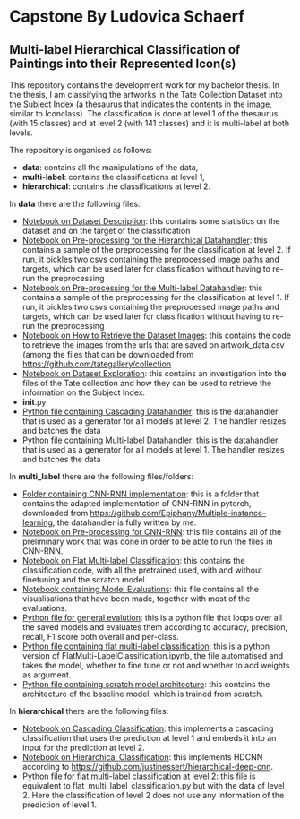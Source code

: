 # Capstone By Ludovica Schaerf

## Multi-label Hierarchical Classification of Paintings into their Represented Icon(s)

This repository contains the development work for my bachelor thesis.  In the thesis, I am classifying the artworks in the Tate Collection Dataset into the Subject Index (a thesaurus that indicates the contents in the image, similar to Iconclass). The classification is done at level 1 of the thesaurus (with 15 classes) and at level 2 (with 141 classes) and it is multi-label at both levels. 

The repository is organised as follows:
- **data**: contains all the manipulations of the data,
- **multi-label**: contains the classifications at level 1,
- **hierarchical**: contains the classifications at level 2. 

In **data** there are the following files:
- [Notebook on Dataset Description](data/FlatDatasetDescription.ipynb): this contains some statistics on the dataset and on the target of the classification
- [Notebook on Pre-processing for the Hierarchical Datahandler](data/Pre-processingForHierarchicalDatahandler.ipynb): this contains a sample of the preprocessing for the classification at level 2. If run, it pickles two csvs containing the preprocessed image paths and targets, which can be used later for classification without having to re-run the preprocessing 
- [Notebook on Pre-processing for the Multi-label Datahandler](data/Pre-processingForMulti-LabelDatahandler.ipynb): this contains a sample of the preprocessing for the classification at level 1. If run, it pickles two csvs containing the preprocessed image paths and targets, which can be used later for classification without having to re-run the preprocessing 
- [Notebook on How to Retrieve the Dataset Images](data/RetrievingTateModernImages.ipynb): this contains the code to retrieve the images from the urls that are saved on artwork_data.csv (among the files that can be downloaded from https://github.com/tategallery/collection
- [Notebook on Dataset Exploration](data/TateDatasetExploration.ipynb): this contains an investigation into the files of the Tate collection and how they can be used to retrieve the information on the Subject Index.
- __init__.py
- [Python file containing Cascading Datahandler](data/datahandler_cascading.py): this is the datahandler that is used as a generator for all models at level 2. The handler resizes and batches the data
- [Python file containing Multi-label Datahandler](data/datahandler_multilabel.py): this is the datahandler that is used as a generator for all models at level 1. The handler resizes and batches the data

In **multi_label** there are the following files/folders:
- [Folder containing CNN-RNN implementation](multi-label/CNN_RNN/): this is a folder that contains the adapted implementation of CNN-RNN in pytorch, downloaded from https://github.com/Epiphqny/Multiple-instance-learning, the datahandler is fully written by me.
- [Notebook on Pre-processing for CNN-RNN](multi-label/CNN-RNN-flat-multi-label-classification.ipynb): this file contains all of the preliminary work that was done in order to be able to run the files in CNN-RNN.
- [Notebook on Flat Multi-label Classification](multi-label/FlatMulti-LabelClassification.ipynb): this contains the classification code, with all the pretrained used, with and without finetuning and the scratch model.
- [Notebook containing Model Evaluations](multi-label/Model-Evaluation.ipynb): this file contains all the visualisations that have been made, together with most of the evaluations.
- [Python file for general evalution](multi-label/evaluate.py): this is a python file that loops over all the saved models and evaluates them according to accuracy, precision, recall, F1 score both overall and per-class.
- [Python file containing flat multi-label classification](multi-label/flat_multi_label_classification.py): this is a python version of FlatMulti-LabelClassification.ipynb, the file automatised and takes the model, whether to fine tune or not and whether to add weights as argument.
- [Python file containing scratch model architecture](multi-label/out_of_the_box.py): this contains the architecture of the baseline model, which is trained from scratch.

In **hierarchical** there are the following files:
- [Notebook on Cascading Classification](hierarchical/Cascading-Classification.ipynb): this implements a cascading classification that uses the prediction at level 1 and embeds it into an input for the prediction at level 2.
- [Notebook on Hierarchical Classification](hierarchical/Hierarchical-Classification.ipynb): this implements HDCNN according to https://github.com/justinessert/hierarchical-deep-cnn.
- [Python file for flat multi-label classification at level 2](hierarchical/deep_multi_label_classification.py): this file is equivalent to flat_multi_label_classification.py but with the data of level 2. Here the classification of level 2 does not use any information of the prediction of level 1.
